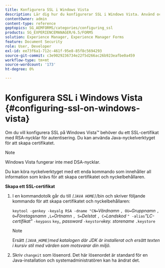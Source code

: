 ```yaml
---
title: Konfigurera SSL i Windows Vista
description: Lär dig hur du konfigurerar SSL i Windows Vista. Använd och kör Java Keytool för att generera SSL-certifikatet med RSA-nycklar för autentiseringen.
contentOwner: admin
content-type: reference
geptopics: SG_AEMFORMS/categories/configuring_ssl
products: SG_EXPERIENCEMANAGER/6.5/FORMS
solution: Experience Manager, Experience Manager Forms
feature: Document Security
role: User, Developer
exl-id: ee73f6a1-712c-461f-95e8-85f8c5694293
source-git-commit: c3e9029236734e22f5d266ac26b923eafbe0a459
workflow-type: tm+mt
source-wordcount: '173'
ht-degree: 0%

---
```


# Konfigurera SSL i Windows Vista {#configuring-ssl-on-windows-vista}

Om du vill konfigurera SSL på Windows Vista™ behöver du ett SSL-certifikat med RSA-nycklar för autentisering. Du kan använda Java-nyckelverktyget för att skapa certifikatet.

>[!NOTE]
>
>Windows Vista fungerar inte med DSA-nycklar.

Du kan köra nyckelverktyget med ett enda kommando som innehåller all information som krävs för att skapa certifikatet och nyckelbehållaren.

**Skapa ett SSL-certifikat**

1. I en kommandotolk går du till *`[JAVA HOME]`*/bin och skriver följande kommando för att skapa certifikatet och nyckelbehållaren:

   `keytool -genkey -keyalg RSA -dname "CN=`*Värdnamn* `, OU=`*Gruppnamn* `, O=`*Företagsnamn* `,L=`*Ortnamn* `, S=`*Delstat* `, C=`*Landskod* `" -alias`*&quot;LC-certifikat&quot;* `-keypass` `key`*_* *password* `-keystore`*key. storename* `.keystore`

   >[!NOTE]
   >
   >Ersätt *`[JAVA_HOME]`med katalogen där JDK är installerat och ersätt texten i kursiv stil med värden som motsvarar din miljö.*

1. Skriv `changeit` som lösenord. Det här lösenordet är standard för en Java-installation och systemadministratören kan ha ändrat det.
